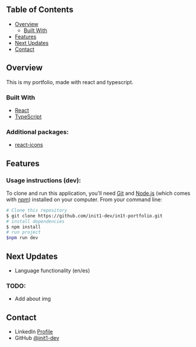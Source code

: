 ## Table of Contents

- [Overview](#overview)
    - [Built With](#built-with)
- [Features](#features)
- [Next Updates](#Next-updates)
- [Contact](#contact)

## Overview

This is my portfolio, made with react and typescript.

### Built With

- [React](https://es.react.dev/)
- [TypeScript](https://www.typescriptlang.org/)

### Additional packages:

- [react-icons](https://www.npmjs.com/package/react-icons)

## Features

### Usage instructions (dev):

To clone and run this application, you'll need [Git](https://git-scm.com) and [Node.js](https://nodejs.org/en/download/) (which comes with [npm](http://npmjs.com)) installed on your computer. From your command line:

```bash
# Clone this repository
$ git clone https://github.com/init1-dev/in1t-portfolio.git
# install dependencies
$ npm install
# run project
$npm run dev
```

## Next Updates
- Language functionality (en/es)

### TODO:
- Add about img

## Contact

- LinkedIn [Profile](https://www.linkedin.com/in/in1t-jorge-guillen/)
- GitHub [@init1-dev](https://github.com/init1-dev)
